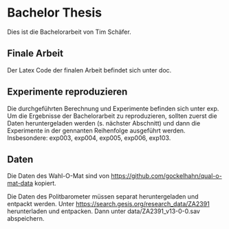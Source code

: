 # Bachelor Thesis
Dies ist die Bachelorarbeit von Tim Schäfer.

## Finale Arbeit
Der Latex Code der finalen Arbeit befindet sich unter doc.

## Experimente reproduzieren
Die durchgeführten Berechnung und Experimente befinden sich unter exp.
Um die Ergebnisse der Bachelorarbeit zu reproduzieren, sollten zuerst die Daten heruntergeladen werden (s. nächster Abschnitt) und dann die Experimente in der gennanten Reihenfolge ausgeführt werden.
Insbesondere: exp003, exp004, exp005, exp006, exp103.

## Daten
Die Daten des Wahl-O-Mat sind von https://github.com/gockelhahn/qual-o-mat-data kopiert.

Die Daten des Politbarometer müssen separat heruntergeladen und entpackt werden.
Unter https://search.gesis.org/research_data/ZA2391 herunterladen und entpacken.
Dann unter data/ZA2391_v13-0-0.sav abspeichern.
